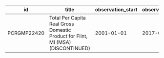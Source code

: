 | id          | title                                                                           | observation_start   | observation_end   |
|-------------|---------------------------------------------------------------------------------|---------------------|-------------------|
| PCRGMP22420 | Total Per Capita Real Gross Domestic Product for Flint, MI (MSA) (DISCONTINUED) | 2001-01-01          | 2017-01-01        |